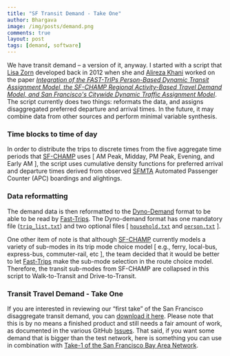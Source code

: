 ```yaml
---
title: "SF Transit Demand - Take One"
author: Bhargava
image: /img/posts/demand.png
comments: true
layout: post
tags: [demand, software]
---
```


We have transit demand – a version of it, anyway.  I started with a script that 
[Lisa Zorn](https://github.com/lmz) developed back in 2012 when she and 
[Alireza Khani](https://github.com/akhani) worked on the paper 
[ *Integration of the FAST-TrIPs Person-Based Dynamic Transit Assignment Model, the 
SF-CHAMP Regional Activity-Based Travel Demand Model, and San Francisco's Citywide Dynamic 
Traffic Assignment Model*](http://amonline.trb.org/13-4601-1.2527510?qr=1).  The script 
currently does two things: reformats the data, and assigns disaggregated preferred departure 
and arrival times. In the future, it may combine data from other sources and perform minimal 
variable synthesis. 

### Time blocks to time of day
In order to distribute the trips to discrete times from the five aggregate time periods 
that [SF-CHAMP](http://www.sfcta.org/modeling) uses [ AM Peak, Midday, PM Peak, Evening, 
and Early AM ], the script uses cumulative density functions for preferred arrival and 
departure times derived from observed [SFMTA](http://www.sfmta.com) Automated Passenger 
Counter (APC) boardings and alightings.

### Data reformatting
The demand data is then reformatted to the 
[Dyno-Demand](https://github.com/osplanning-data-standards/dyno-demand) format to be able 
to be read by [Fast-Trips](https://github.com/MetropolitanTransportationCommission/fast-trips). 
The Dyno-demand format has one mandatory file 
([`trip_list.txt`](https://github.com/osplanning-data-standards/dyno-demand/blob/master/files/trip_list.md)) 
and two optional files [ 
[`household.txt`](https://github.com/osplanning-data-standards/dyno-demand/blob/master/files/household.md) 
and [`person.txt`](https://github.com/osplanning-data-standards/dyno-demand/blob/master/files/person.md) ].  

One other item of note is that although [SF-CHAMP](http://www.sfcta.org/modeling) currently 
models a variety of sub-modes in its trip mode choice model [ e.g., ferry, local-bus, 
express-bus, commuter-rail, etc ], the team decided that it would be better to let 
[Fast-Trips](https://github.com/MetropolitanTransportationCommission/fast-trips) make the 
sub-mode selection in the route choice model.  Therefore, the transit sub-modes from SF-CHAMP 
are collapsed in this script to Walk-to-Transit and Drive-to-Transit.

### Transit Travel Demand - Take One
If you are interested in reviewing our “first take” of the San Francisco disaggregate 
transit demand, you can 
[download it here](https://mtcdrive.box.com/s/wzthprl227f2l5aim5iohyal0guh8wra).  Please 
note that this is by no means a finished product and still needs a fair amount of work, 
as documented in the various GitHub 
[Issues](https://github.com/sfcta/fast-trips_demand_converter/issues).  That said, if you 
want some demand that is bigger than the test network, here is something you can use in 
combination with 
[Take-1 of the San Francisco Bay Area Network](https://mtcdrive.box.com/s/g1sny1wqg3bp7w54l5f1p1oom9rj6jg8).